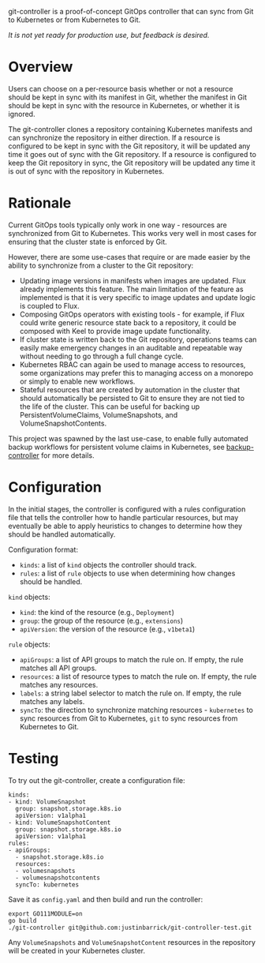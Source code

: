 git-controller is a proof-of-concept GitOps controller that can sync from Git to
Kubernetes or from Kubernetes to Git.

*It is not yet ready for production use, but feedback is desired.*

# Overview

Users can choose on a per-resource basis whether or not a resource should be kept in
sync with its manifest in Git, whether the manifest in Git should be kept in sync with
the resource in Kubernetes, or whether it is ignored.

The git-controller clones a repository containing Kubernetes manifests and can
synchronize the repository in either direction. If a resource is configured to be
kept in sync with the Git repository, it will be updated any time it goes out of sync
with the Git repository. If a resource is configured to keep the Git repository in
sync, the Git repository will be updated any time it is out of sync with the
repository in Kubernetes.

# Rationale

Current GitOps tools typically only work in one way - resources are synchronized from
Git to Kubernetes. This works very well in most cases for ensuring that the cluster
state is enforced by Git.

However, there are some use-cases that require or are made easier by the ability to
synchronize from a cluster to the Git repository:

* Updating image versions in manifests when images are updated. Flux already
  implements this feature. The main limitation of the feature as implemented is that
  it is very specific to image updates and update logic is coupled to Flux.
* Composing GitOps operators with existing tools - for example, if Flux could write
  generic resource state back to a repository, it could be composed with Keel to
  provide image update functionality.
* If cluster state is written back to the Git repository, operations teams can easily
  make emergency changes in an auditable and repeatable way without needing to go
  through a full change cycle.
* Kubernetes RBAC can again be used to manage access to resources, some organizations
  may prefer this to managing access on a monorepo or simply to enable new workflows.
* Stateful resources that are created by automation in the cluster that should
  automatically be persisted to Git to ensure they are not tied to the life of the
  cluster. This can be useful for backing up PersistentVolumeClaims, VolumeSnapshots,
  and VolumeSnapshotContents.

This project was spawned by the last use-case, to enable fully automated backup
workflows for persistent volume claims in Kubernetes, see [backup-controller](https://github.com/justinbarrick/backup-controller)
for more details.

# Configuration

In the initial stages, the controller is configured with a rules configuration file
that tells the controller how to handle particular resources, but may eventually be
able to apply heuristics to changes to determine how they should be handled
automatically.

Configuration format:

* `kinds`: a list of `kind` objects the controller should track.
* `rules`: a list of `rule` objects to use when determining how
           changes should be handled.

`kind` objects:

* `kind`: the kind of the resource (e.g., `Deployment`)
* `group`: the group of the resource (e.g., `extensions`)
* `apiVersion`: the version of the resource (e.g., `v1beta1`)

`rule` objects:

* `apiGroups`: a list of API groups to match the rule on. If empty, the rule
               matches all API groups.
* `resources`: a list of resource types to match the rule on. If empty, the rule
               matches any resources.
* `labels`: a string label selector to match the rule on. If empty, the rule matches
            any labels.
* `syncTo`: the direction to synchronize matching resources - `kubernetes` to sync
            resources from Git to Kubernetes, `git` to sync resources from Kubernetes
            to Git.

# Testing

To try out the git-controller, create a configuration file:

```
kinds:
- kind: VolumeSnapshot
  group: snapshot.storage.k8s.io
  apiVersion: v1alpha1
- kind: VolumeSnapshotContent
  group: snapshot.storage.k8s.io
  apiVersion: v1alpha1
rules:
- apiGroups:
  - snapshot.storage.k8s.io
  resources: 
  - volumesnapshots
  - volumesnapshotcontents
  syncTo: kubernetes
```

Save it as `config.yaml` and then build and run the controller:

```
export GO111MODULE=on
go build
./git-controller git@github.com:justinbarrick/git-controller-test.git
```

Any `VolumeSnapshots` and `VolumeSnapshotContent` resources in the repository will
be created in your Kubernetes cluster.
